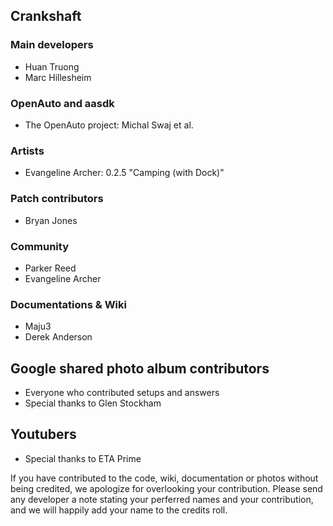 ## Crankshaft

### Main developers
- Huan Truong
- Marc Hillesheim

### OpenAuto and aasdk
- The OpenAuto project: Michal Swaj et al.

### Artists
- Evangeline Archer: 0.2.5 "Camping (with Dock)"

### Patch contributors
- Bryan Jones

### Community
- Parker Reed
- Evangeline Archer

### Documentations & Wiki
- Maju3
- Derek Anderson

## Google shared photo album contributors
- Everyone who contributed setups and answers
- Special thanks to Glen Stockham

## Youtubers
- Special thanks to ETA Prime

If you have contributed to the code, wiki, documentation or photos without being credited, we apologize for overlooking your contribution. Please send any developer a note stating your perferred names and your contribution, and we will happily add your name to the credits roll.